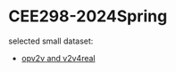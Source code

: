 # CEE298-2024Spring

selected small dataset:

- [opv2v and v2v4real](https://drive.google.com/drive/folders/1NDJ8G2Vk5YCqLJdNAcMYDCjvusIBEzs3?usp=sharing)
